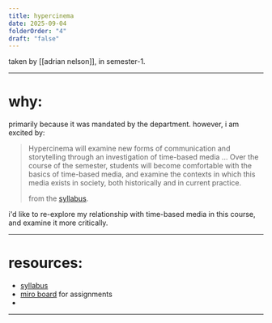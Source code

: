 ```yaml
---
title: hypercinema
date: 2025-09-04
folderOrder: "4"
draft: "false"
---
```

taken by [[adrian nelson]], in semester-1. 

---
# why: 
primarily because it was mandated by the department. however, i am excited by: 

> Hypercinema will examine new forms of communication and storytelling through an investigation of time-based media ... Over the course of the semester, students will become comfortable with the basics of time-based media, and examine the contexts in which this media exists in society, both historically and in current practice.
> 
> from the [syllabus](https://docs.google.com/document/d/1q3FwfW1CQ-lesglrc4TPhsskkKoRgaAwVat77XK4CIU/edit?pli=1&tab=t.0). 

i'd like to re-explore my relationship with time-based media in this course, and examine it more critically. 

---
# resources: 
- [syllabus](https://docs.google.com/document/d/1q3FwfW1CQ-lesglrc4TPhsskkKoRgaAwVat77XK4CIU/edit?pli=1&tab=t.0)
- [miro board](https://miro.com/app/board/uXjVJNSHqwc=/) for assignments
- 

---

